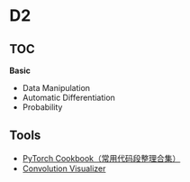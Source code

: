 # D2

## TOC
**Basic**

- Data Manipulation 
- Automatic Differentiation
- Probability


## Tools

- [PyTorch Cookbook（常用代码段整理合集）](https://zhuanlan.zhihu.com/p/59205847)
- [Convolution Visualizer ](https://ezyang.github.io/convolution-visualizer/index.html)